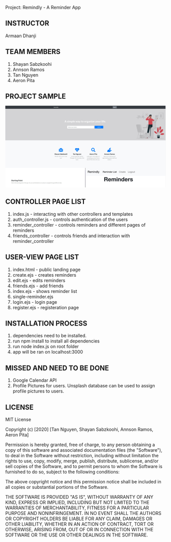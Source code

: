 Project: Remindly - A Reminder App

INSTRUCTOR
--------------------------
Armaan Dhanji

TEAM MEMBERS
--------------------------
1. Shayan Sabzkoohi
2. Annson Ramos
3. Tan Nguyen
4. Aeron Pita

PROJECT SAMPLE
--------------------------
![remindly sample](remindly.jpg)



CONTROLLER PAGE LIST
--------------------------
1. index.js - interacting with other controllers and templates
2. auth_controller.js - controls authentication of the users
3. reminder_controller - controls reminders and different pages of reminders
4. friends_controller - controls friends and interaction with reminder_controller


USER-VIEW PAGE LIST
--------------------------
1. index.html - public landing page
2. create.ejs - creates reminders
2. edit.ejs - edits reminders
3. friends.ejs - add friends
4. index.ejs - shows reminder list
5. single-reminder.ejs 
6. login.ejs - login page 
7. register.ejs - registeration page 


INSTALLATION PROCESS
--------------------------
1. dependencies need to be installed.
2. run npm install to install all dependencies 
3. run node index.js on root folder
4. app will be ran on localhost:3000


MISSED AND NEED TO BE DONE
--------------------------
1. Google Calendar API
2. Profile Pictures for users. Unsplash database can be used to assign profile pictures to users.


LICENSE
--------------------------
MIT License

Copyright (c) [2020] [Tan Nguyen, Shayan Sabzkoohi, Annson Ramos, Aeron Pita]

Permission is hereby granted, free of charge, to any person obtaining a copy
of this software and associated documentation files (the "Software"), to deal
in the Software without restriction, including without limitation the rights
to use, copy, modify, merge, publish, distribute, sublicense, and/or sell
copies of the Software, and to permit persons to whom the Software is
furnished to do so, subject to the following conditions:

The above copyright notice and this permission notice shall be included in all
copies or substantial portions of the Software.

THE SOFTWARE IS PROVIDED "AS IS", WITHOUT WARRANTY OF ANY KIND, EXPRESS OR
IMPLIED, INCLUDING BUT NOT LIMITED TO THE WARRANTIES OF MERCHANTABILITY,
FITNESS FOR A PARTICULAR PURPOSE AND NONINFRINGEMENT. IN NO EVENT SHALL THE
AUTHORS OR COPYRIGHT HOLDERS BE LIABLE FOR ANY CLAIM, DAMAGES OR OTHER
LIABILITY, WHETHER IN AN ACTION OF CONTRACT, TORT OR OTHERWISE, ARISING FROM,
OUT OF OR IN CONNECTION WITH THE SOFTWARE OR THE USE OR OTHER DEALINGS IN THE
SOFTWARE.
